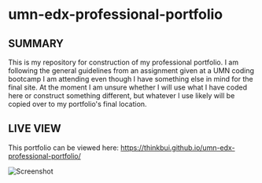 # umn-edx-professional-portfolio

## SUMMARY
This is my repository for construction of my professional portfolio.  I am following the general guidelines from an assignment given at a UMN coding bootcamp I am attending even though I have something else in mind for the final site.  At the moment I am unsure whether I will use what I have coded here or construct something different, but whatever I use likely will be copied over to my portfolio's final location.

## LIVE VIEW
This portfolio can be viewed here: https://thinkbui.github.io/umn-edx-professional-portfolio/

![Screenshot]('./assets/images/screenshot.png')